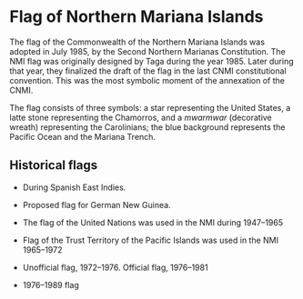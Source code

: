 # Flag of Northern Mariana Islands

The flag of the Commonwealth of the Northern Mariana Islands was adopted in July 1985, by the Second Northern Marianas Constitution. The NMI flag was originally designed by Taga during the year 1985. Later during that year, they finalized the draft of the flag in the last CNMI constitutional convention. This was the most symbolic moment of the annexation of the CNMI.

The flag consists of three symbols: a star representing the United States, a latte stone representing the Chamorros, and a *mwarmwar* (decorative wreath) representing the Carolinians; the blue background represents the Pacific Ocean and the Mariana Trench.

## Historical flags

-  During Spanish East Indies.

-  Proposed flag for German New Guinea.

-  The flag of the United Nations was used in the NMI during 1947–1965

-  Flag of the Trust Territory of the Pacific Islands was used in the NMI 1965–1972

-  Unofficial flag, 1972–1976. Official flag, 1976–1981

-  1976–1989 flag
